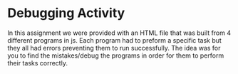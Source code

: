 # Debugging Activity
In this assignment we were provided with an HTML file that was built from 4 different programs in js. Each program had to preform a specific task but they all had errors preventing them to run successfully. The idea was for you to find the mistakes/debug the programs in order for them to perform their tasks correctly.